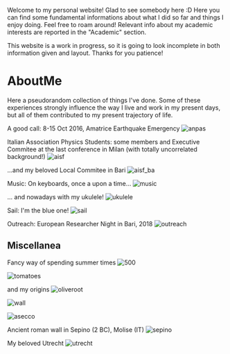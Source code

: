   Welcome to my personal website! Glad to see somebody here :D Here you can find some fundamental informations about what I did so far and things I enjoy doing. Feel free to roam around! Relevant info about my academic interests are reported in the "Academic" section. 

This website is a work in progress, so it is going to look incomplete in both information given and layout. Thanks for you patience!
  
# AboutMe

  Here a pseudorandom collection of things I've done. Some of these experiences strongly influence the way I live and work in my present days, but all of them contributed to my present trajectory of life. 
  
  A good call: 8-15 Oct 2016, Amatrice Earthquake Emergency 
    ![anpas](https://raw.githubusercontent.com/spicella/SergioPicella/master/imgs/anpas.jpg)

  Italian Association Physics Students: some members and Executive Commitee at the last conference in Milan (with totally uncorrelated background!) 
    ![aisf](https://raw.githubusercontent.com/spicella/SergioPicella/master/imgs/aisf.jpg)

  ...and my beloved Local Commitee in Bari 
    ![aisf_ba](https://raw.githubusercontent.com/spicella/SergioPicella/master/imgs/aisf_ba.jpg)

   Music: On keyboards, once a upon a time... 
    ![music](https://raw.githubusercontent.com/spicella/SergioPicella/master/imgs/music.jpg)
    
... and nowadays with my ukulele!
    ![ukulele](https://raw.githubusercontent.com/spicella/SergioPicella/master/imgs/ukulele.jpg)
    
   Sail: I'm the blue one! 
    ![sail](https://raw.githubusercontent.com/spicella/SergioPicella/master/imgs/sail.jpg)

   Outreach: European Researcher Night in Bari, 2018 
    ![outreach](https://raw.githubusercontent.com/spicella/SergioPicella/master/imgs/outreach.jpg)

  

## Miscellanea
   Fancy way of spending summer times 
  ![500](https://raw.githubusercontent.com/spicella/SergioPicella/master/imgs/500.jpg)
  
  ![tomatoes](https://raw.githubusercontent.com/spicella/SergioPicella/master/imgs/tomatoes.jpg)
  
  and my origins
  ![oliveroot](https://raw.githubusercontent.com/spicella/SergioPicella/master/imgs/oliveroot.jpg)
  
  ![wall](https://raw.githubusercontent.com/spicella/SergioPicella/master/imgs/wall.jpg)
  
  ![asecco](https://raw.githubusercontent.com/spicella/SergioPicella/master/imgs/asecco.jpg)

  Ancient roman wall in Sepino (2 BC), Molise (IT)
  ![sepino](https://raw.githubusercontent.com/spicella/SergioPicella/master/imgs/sepino.jpg)
  
  My beloved Utrecht 
  ![utrecht](https://raw.githubusercontent.com/spicella/SergioPicella/master/imgs/utrecht.jpeg)
 
